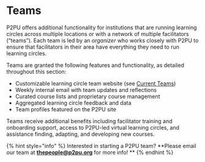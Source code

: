 # Teams

P2PU offers additional functionality for institutions that are running learning circles across multiple locations or with a network of multiple facilitators (“teams”). Each team is led by an _organizer_ who works closely with P2PU to ensure that facilitators in their area have everything they need to run learning circles.‌

Teams are granted the following features and functionality, as detailed throughout this section:

* Customizable learning circle team website (see [Current Teams](https://www.p2pu.org/en/teams/))
* Weekly internal email with team updates and reflections
* Curated course lists and proprietary course management
* Aggregated learning circle feedback and data
* Team profiles featured on the P2PU site

Teams receive additional benefits including facilitator training and onboarding support, access to P2PU-led virtual learning circles, and assistance finding, adapting, and developing new courses.&#x20;

{% hint style="info" %}
Interested in starting a P2PU team? **Please email our team at **[**thepeople@p2pu.org**](mailto:thepeople@p2pu.org)** for more info! **
{% endhint %}



### ​ <a href="undefined" id="undefined"></a>

‌

### ‌ <a href="customizing-the-team-site" id="customizing-the-team-site"></a>







####

### &#x20;
